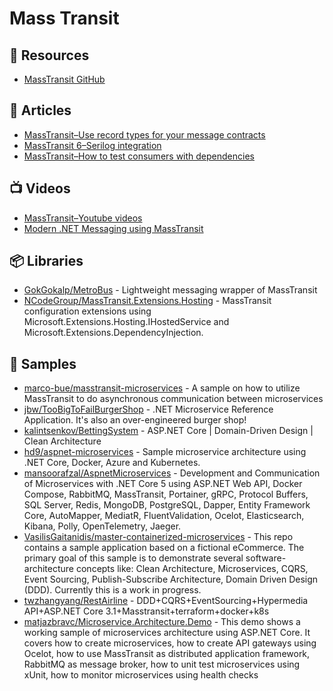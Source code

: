 # Mass Transit

## 📘 Resources
- [MassTransit GitHub](https://github.com/MassTransit/MassTransit)

## 📕 Articles
- [MassTransit–Use record types for your message contracts](https://bartwullems.blogspot.com/2021/06/masstransituse-record-types-for-your.html)
- [MassTransit 6–Serilog integration](https://bartwullems.blogspot.com/2020/01/masstransit-6serilog-integration.html)
- [MassTransit–How to test consumers with dependencies](https://bartwullems.blogspot.com/2021/02/masstransithow-to-test-consumers-with.html)

## 📺 Videos
- [MassTransit–Youtube videos](https://bartwullems.blogspot.com/2020/07/masstransityoutube-videos.html)
- [Modern .NET Messaging using MassTransit](https://www.youtube.com/watch?v=jQNQDLv7QmU)
## 📦 Libraries
- [GokGokalp/MetroBus](https://github.com/GokGokalp/MetroBus) - Lightweight messaging wrapper of MassTransit
- [NCodeGroup/MassTransit.Extensions.Hosting](https://github.com/NCodeGroup/MassTransit.Extensions.Hosting) - MassTransit configuration extensions using Microsoft.Extensions.Hosting.IHostedService and Microsoft.Extensions.DependencyInjection.
## 🚀 Samples
- [marco-bue/masstransit-microservices](https://github.com/marco-bue/masstransit-microservices) - A sample on how to utilize MassTransit to do asynchronous communication between microservices
- [jbw/TooBigToFailBurgerShop](https://github.com/jbw/TooBigToFailBurgerShop) - .NET Microservice Reference Application. It's also an over-engineered burger shop!
- [kalintsenkov/BettingSystem](https://github.com/kalintsenkov/BettingSystem) - ASP.NET Core | Domain-Driven Design | Clean Architecture
- [hd9/aspnet-microservices](https://github.com/hd9/aspnet-microservices) - Sample microservice architecture using .NET Core, Docker, Azure and Kubernetes.
- [mansoorafzal/AspnetMicroservices](https://github.com/mansoorafzal/AspnetMicroservices) - Development and Communication of Microservices with .NET Core 5 using ASP.NET Web API, Docker Compose, RabbitMQ, MassTransit, Portainer, gRPC, Protocol Buffers, SQL Server, Redis, MongoDB, PostgreSQL, Dapper, Entity Framework Core, AutoMapper, MediatR, FluentValidation, Ocelot, Elasticsearch, Kibana, Polly, OpenTelemetry, Jaeger.
- [VasilisGaitanidis/master-containerized-microservices](https://github.com/VasilisGaitanidis/master-containerized-microservices) - This repo contains a sample application based on a fictional eCommerce. The primary goal of this sample is to demonstrate several software-architecture concepts like: Clean Architecture, Microservices, CQRS, Event Sourcing, Publish-Subscribe Architecture, Domain Driven Design (DDD). Currently this is a work in progress.
- [twzhangyang/RestAirline](https://github.com/twzhangyang/RestAirline) - DDD+CQRS+EventSourcing+Hypermedia API+ASP.NET Core 3.1+Masstransit+terraform+docker+k8s
- [matjazbravc/Microservice.Architecture.Demo](https://github.com/matjazbravc/Microservice.Architecture.Demo) - This demo shows a working sample of microservices architecture using ASP.NET Core. It covers how to create microservices, how to create API gateways using Ocelot, how to use MassTransit as distributed application framework, RabbitMQ as message broker, how to unit test microservices using xUnit, how to monitor microservices using health checks